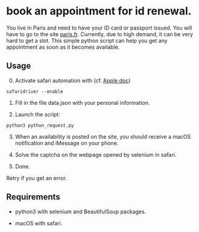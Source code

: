 # book an appointment for id renewal.
You live in Paris and need to have your ID card or passport issued. You will have to go to the site [paris.fr](https://teleservices.paris.fr/rdvtitres/jsp/site/Portal.jsp?page=appointmenttitresearch#). Currently, due to high demand, it can be very hard to get a slot. This simple python script can help you get any appointment as soon as it becomes available.

## Usage

0. Activate safari automation with (cf. [Apple doc](https://developer.apple.com/documentation/webkit/testing_with_webdriver_in_safari))

```
safaridriver --enable
```

1. Fill in the file data.json with your personal information.

2. Launch the script:

```
python3 python_request.py
```

3. When an availability is posted on the site, you should receive a macOS notification and iMessage on your phone.

4. Solve the captcha on the webpage opened by selenium in safari.

5. Done.

Retry if you get an error.

## Requirements

- python3 with selenium and BeautifulSoup packages.

- macOS with safari.
